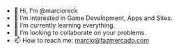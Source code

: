 - 👋 Hi, I’m @marcioreck
- 👀 I’m interested in Game Development, Apps and Sites.
- 🌱 I’m currently learning everything. 
- 💞️ I’m looking to collaborate on your problems.
- 📫 How to reach me: marcio@fazmercado.com 

<!---
marcioreck/marcioreck is a ✨ special ✨ repository because its `README.md` (this file) appears on your GitHub profile.
You can click the Preview link to take a look at your changes.
--->
